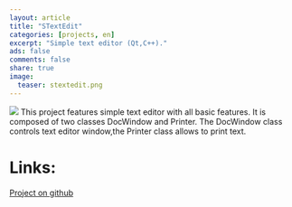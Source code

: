 ```yaml
---
layout: article
title: "STextEdit"
categories: [projects, en]
excerpt: "Simple text editor (Qt,C++)."
ads: false
comments: false
share: true
image:
  teaser: stextedit.png
---
```

<img src="{{ site.url }}/images/stextedit.png">
This project features simple text editor with all basic features.
It is composed of two classes DocWindow and Printer.
The DocWindow class controls text editor window,the Printer class allows to print text.

# Links:
[Project on github](https://github.com/AlexPuts/STextEdit)

